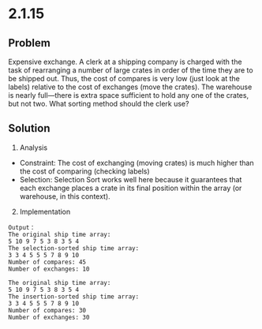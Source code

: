 # 2.1.15

## Problem

Expensive exchange. A clerk at a shipping company is charged with the task of rearranging a number of large crates in order of the time they are to be shipped out. Thus, the cost of compares is very low (just look at the labels) relative to the cost of exchanges (move the crates). The warehouse is nearly full—there is extra space sufficient to hold any one of the crates, but not two. What sorting method should the clerk use?

## Solution

1. Analysis

- Constraint: The cost of exchanging (moving crates) is much higher than the cost of comparing (checking labels)
- Selection: Selection Sort works well here because it guarantees that each exchange places a crate in its final position within the array (or warehouse, in this context).

2. Implementation

```
Output：
The original ship time array:
5 10 9 7 5 3 8 3 5 4
The selection-sorted ship time array:
3 3 4 5 5 5 7 8 9 10
Number of compares: 45
Number of exchanges: 10

The original ship time array:
5 10 9 7 5 3 8 3 5 4
The insertion-sorted ship time array:
3 3 4 5 5 5 7 8 9 10
Number of compares: 30
Number of exchanges: 30
```
